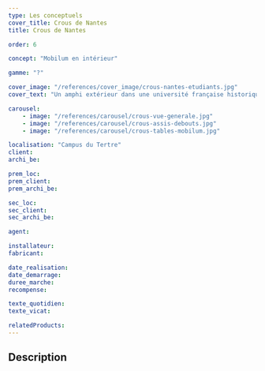 ```yaml
---
type: Les conceptuels
cover_title: Crous de Nantes
title: Crous de Nantes

order: 6

concept: "Mobilum en intérieur"

gamme: "?"

cover_image: "/references/cover_image/crous-nantes-etudiants.jpg"
cover_text: "Un amphi extérieur dans une université française historique"

carousel:
    - image: "/references/carousel/crous-vue-generale.jpg"
    - image: "/references/carousel/crous-assis-debouts.jpg"
    - image: "/references/carousel/crous-tables-mobilum.jpg"

localisation: "Campus du Tertre"
client:
archi_be:

prem_loc:
prem_client:
prem_archi_be:

sec_loc:
sec_client:
sec_archi_be:

agent:

installateur:
fabricant:

date_realisation:
date_demarrage:
duree_marche:
recompense:

texte_quotidien:
texte_vicat:

relatedProducts:
---
```


## Description
